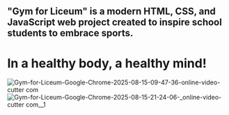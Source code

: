 ## "Gym for Liceum" is a modern HTML, CSS, and JavaScript web project created to inspire school students to embrace sports.
# In a healthy body, a healthy mind!

![Gym-for-Liceum-Google-Chrome-2025-08-15-09-47-36-_online-video-cutter com_](https://github.com/user-attachments/assets/e83f2c70-4ae0-4f51-9780-ea69ff0fc8e9) <br>
![Gym-for-Liceum-Google-Chrome-2025-08-15-21-24-06-_online-video-cutter com__1](https://github.com/user-attachments/assets/77ff6bf5-1b50-442b-920b-e703072102ca)











